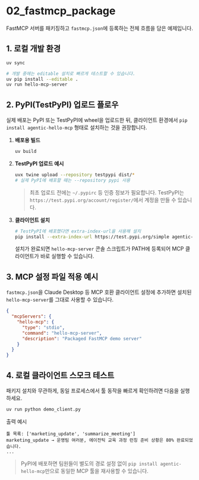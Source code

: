 # 02_fastmcp_package

FastMCP 서버를 패키징하고 `fastmcp.json`에 등록하는 전체 흐름을 담은 예제입니다.

## 1. 로컬 개발 환경
```bash
uv sync

# 개발 중에는 editable 설치로 빠르게 테스트할 수 있습니다.
uv pip install --editable .
uv run hello-mcp-server
```

## 2. PyPI(TestPyPI) 업로드 플로우
실제 배포는 PyPI 또는 TestPyPI에 wheel을 업로드한 뒤, 클라이언트 환경에서 `pip install agentic-hello-mcp` 형태로 설치하는 것을 권장합니다.

1. **배포용 빌드**
   ```bash
   uv build
   ```
2. **TestPyPI 업로드 예시**
   ```bash
   uvx twine upload --repository testpypi dist/*
   # 실제 PyPI에 배포할 때는 --repository pypi 사용
   ```
   > 최초 업로드 전에는 `~/.pypirc` 등 인증 정보가 필요합니다. TestPyPI는 `https://test.pypi.org/account/register/`에서 계정을 만들 수 있습니다.
3. **클라이언트 설치**
   ```bash
   # TestPyPI에 배포했다면 extra-index-url을 사용해 설치
   pip install --extra-index-url https://test.pypi.org/simple agentic-hello-mcp
   ```
   설치가 완료되면 `hello-mcp-server` 콘솔 스크립트가 PATH에 등록되어 MCP 클라이언트가 바로 실행할 수 있습니다.

## 3. MCP 설정 파일 적용 예시
`fastmcp.json`을 Claude Desktop 등 MCP 호환 클라이언트 설정에 추가하면 설치된 `hello-mcp-server`를 그대로 사용할 수 있습니다.
```json
{
  "mcpServers": {
    "hello-mcp": {
      "type": "stdio",
      "command": "hello-mcp-server",
      "description": "Packaged FastMCP demo server"
    }
  }
}
```

## 4. 로컬 클라이언트 스모크 테스트
패키지 설치와 무관하게, 동일 프로세스에서 툴 동작을 빠르게 확인하려면 다음을 실행하세요.
```bash
uv run python demo_client.py
```
출력 예시
```
툴 목록: ['marketing_update', 'summarize_meeting']
marketing_update → 운영팀 여러분, 에이전틱 교육 과정 런칭 준비 상황은 80% 완료되었습니다.
...
```

> PyPI에 배포하면 팀원들이 별도의 경로 설정 없이 `pip install agentic-hello-mcp`만으로 동일한 MCP 툴을 재사용할 수 있습니다.
